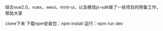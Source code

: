 结合vue2.0，vuex，weui，mint-ui，以及微信js-sdk做了一些项目的预备工作，帮助大家

clone下来
    下载npm安装包：npm install
    运行：npm run dev
    
    